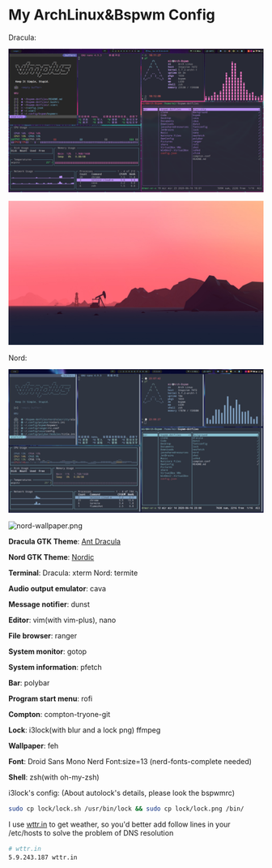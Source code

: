 # My ArchLinux&Bspwm Config

Dracula:

![dracula.png](shot/dracula.png)

![dracula-wallpaper.png](wallpaper/dracula-wallpaper.jpg)

Nord:

![nord.png](shot/nord.png)

![nord-wallpaper.png](wallpaper/nord-wallpaper.png)

**Dracula GTK Theme**: [Ant Dracula](https://www.gnome-look.org/p/1099856/)

**Nord GTK Theme**: [Nordic](https://www.gnome-look.org/p/1267246/)

**Terminal**: Dracula: xterm Nord: termite

**Audio output emulator**: cava

**Message notifier**: dunst

**Editor**: vim(with vim-plus), nano

**File browser**: ranger

**System monitor**: gotop

**System information**: pfetch

**Bar**: polybar

**Program start menu**: rofi

**Compton**: compton-tryone-git

**Lock**: i3lock(with blur and a lock png) ffmpeg

**Wallpaper**: feh

**Font**: Droid Sans Mono Nerd Font:size=13 (nerd-fonts-complete needed)

**Shell**: zsh(with oh-my-zsh)

i3lock's config: (About autolock's details, please look the bspwmrc)

```bash
sudo cp lock/lock.sh /usr/bin/lock && sudo cp lock/lock.png /bin/
```

I use [wttr.in](https://github.com/chubin/wttr.in) to get weather, so you'd better add follow lines in your /etc/hosts to solve the problem of DNS resolution

```bash
# wttr.in
5.9.243.187 wttr.in
```
